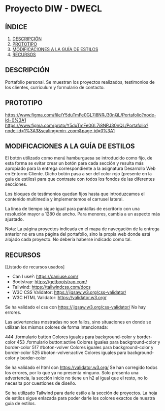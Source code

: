 # Proyecto DIW - DWECL

## ÍNDICE
1. [DESCRIPCIÓN](#id1)
2. [PROTOTIPO](#id2)
3. [MODIFICACIONES A LA GUÍA DE ESTILOS](#id3)
4. [RECURSOS](#id4)

## DESCRIPCIÓN<a name="id1"></a>
Portafolio personal.
Se muestran los proyectos realizados, testimonios de los clientes, currículum y formulario de contacto.

## PROTOTIPO<a name="id2"></a>
https://www.figma.com/file/Y5duTmFe0GL7i8NRJ30nQL/Portafolio?node-id=0%3A1
https://www.figma.com/proto/Y5duTmFe0GL7i8NRJ30nQL/Portafolio?node-id=1%3A3&scaling=min-zoom&page-id=0%3A1


## MODIFICACIONES A LA GUÍA DE ESTILOS<a name="id3"></a>
El botón utilizado como menú hamburguesa se introducido como fijo, de esta forma se evitar crear un botón para cada sección y resulta más apropiado para la entrega correspondiente a la asignatura Desarrollo Web en Entorno Cliente.
Dicho botón pasa a ser del color rojo (presente en la guia de estilos) para que contraste con todos los fondos de las diferentes secciones.

Los bloques de testimonios quedan fijos hasta que introduzcamos el contenido multimedia y implementemos el carrusel lateral.

La linea de tiempo sigue igual para pantallas de escritorio con una resolución mayor a 1280 de ancho. Para menores, cambia a un aspecto más ajustado.

Nota: La página proyectos indicada en el mapa de navegación de la entrega anterior no era una página del portafolio, sino la propia web donde está alojado cada proyecto.
No debería haberse indicado como tal.

## RECURSOS<a name="id4"></a>
[Listado de recursos usados]

- Can I use?: https://caniuse.com/
- Bootstrap: https://getbootstrap.com/
- Tailwind: https://tailwindcss.com/docs
- W3C CSS Validator: https://jigsaw.w3.org/css-validator/
- W3C HTML Validator: https://validator.w3.org/


Se ha validado el css con https://jigsaw.w3.org/css-validator/
No hay errores.

Las advertencias mostradas no son fallos, sino situaciones en donde se utilizan los mismos colores de forma intencionada:

444	.formulario button	Colores iguales para background-color y border-color
453	.formulario button:active	Colores iguales para background-color y border-color
517	#boton-volver	Colores iguales para background-color y border-color
525	#boton-volver:active	Colores iguales para background-color y border-color

Se ha validado el html con https://validator.w3.org/
Se han corregido todos los errores, por lo que ya no presenta ninguno.
Solo presenta una advertencia, la sección inicio no tiene un h2 al igual que el resto, no lo necesita por cuestiones de diseño.


Se ha utilizado Tailwind para darle estilo a la sección de proyectos. La hoja de estilos sigue enlazada para poder darle los colores exactos de nuestra guia de estilos.
